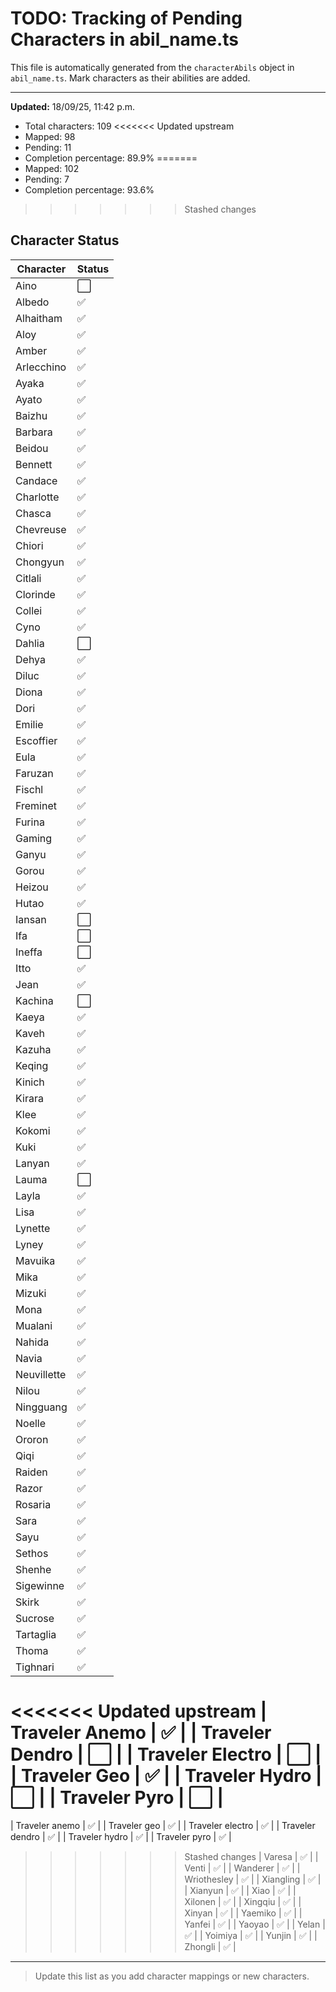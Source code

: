 # TODO: Tracking of Pending Characters in abil_name.ts

This file is automatically generated from the `characterAbils` object in `abil_name.ts`.
Mark characters as their abilities are added.

---

**Updated:** 18/09/25, 11:42 p.m.

- Total characters: 109
<<<<<<< Updated upstream
- Mapped: 98
- Pending: 11
- Completion percentage: 89.9%
=======
- Mapped: 102
- Pending: 7
- Completion percentage: 93.6%
>>>>>>> Stashed changes

## Character Status

| Character | Status |
|-----------|--------|
| Aino | ⬜ |
| Albedo | ✅ |
| Alhaitham | ✅ |
| Aloy | ✅ |
| Amber | ✅ |
| Arlecchino | ✅ |
| Ayaka | ✅ |
| Ayato | ✅ |
| Baizhu | ✅ |
| Barbara | ✅ |
| Beidou | ✅ |
| Bennett | ✅ |
| Candace | ✅ |
| Charlotte | ✅ |
| Chasca | ✅ |
| Chevreuse | ✅ |
| Chiori | ✅ |
| Chongyun | ✅ |
| Citlali | ✅ |
| Clorinde | ✅ |
| Collei | ✅ |
| Cyno | ✅ |
| Dahlia | ⬜ |
| Dehya | ✅ |
| Diluc | ✅ |
| Diona | ✅ |
| Dori | ✅ |
| Emilie | ✅ |
| Escoffier | ✅ |
| Eula | ✅ |
| Faruzan | ✅ |
| Fischl | ✅ |
| Freminet | ✅ |
| Furina | ✅ |
| Gaming | ✅ |
| Ganyu | ✅ |
| Gorou | ✅ |
| Heizou | ✅ |
| Hutao | ✅ |
| Iansan | ⬜ |
| Ifa | ⬜ |
| Ineffa | ⬜ |
| Itto | ✅ |
| Jean | ✅ |
| Kachina | ⬜ |
| Kaeya | ✅ |
| Kaveh | ✅ |
| Kazuha | ✅ |
| Keqing | ✅ |
| Kinich | ✅ |
| Kirara | ✅ |
| Klee | ✅ |
| Kokomi | ✅ |
| Kuki | ✅ |
| Lanyan | ✅ |
| Lauma | ⬜ |
| Layla | ✅ |
| Lisa | ✅ |
| Lynette | ✅ |
| Lyney | ✅ |
| Mavuika | ✅ |
| Mika | ✅ |
| Mizuki | ✅ |
| Mona | ✅ |
| Mualani | ✅ |
| Nahida | ✅ |
| Navia | ✅ |
| Neuvillette | ✅ |
| Nilou | ✅ |
| Ningguang | ✅ |
| Noelle | ✅ |
| Ororon | ✅ |
| Qiqi | ✅ |
| Raiden | ✅ |
| Razor | ✅ |
| Rosaria | ✅ |
| Sara | ✅ |
| Sayu | ✅ |
| Sethos | ✅ |
| Shenhe | ✅ |
| Sigewinne | ✅ |
| Skirk | ✅ |
| Sucrose | ✅ |
| Tartaglia | ✅ |
| Thoma | ✅ |
| Tighnari | ✅ |
<<<<<<< Updated upstream
| Traveler Anemo | ✅ |
| Traveler Dendro | ⬜ |
| Traveler Electro | ⬜ |
| Traveler Geo | ✅ |
| Traveler Hydro | ⬜ |
| Traveler Pyro | ⬜ |
=======
| Traveler anemo | ✅ |
| Traveler geo | ✅ |
| Traveler electro | ✅ |
| Traveler dendro | ✅ |
| Traveler hydro | ✅ |
| Traveler pyro | ✅ |
>>>>>>> Stashed changes
| Varesa | ✅ |
| Venti | ✅ |
| Wanderer | ✅ |
| Wriothesley | ✅ |
| Xiangling | ✅ |
| Xianyun | ✅ |
| Xiao | ✅ |
| Xilonen | ✅ |
| Xingqiu | ✅ |
| Xinyan | ✅ |
| Yaemiko | ✅ |
| Yanfei | ✅ |
| Yaoyao | ✅ |
| Yelan | ✅ |
| Yoimiya | ✅ |
| Yunjin | ✅ |
| Zhongli | ✅ |
---

> Update this list as you add character mappings or new characters.
